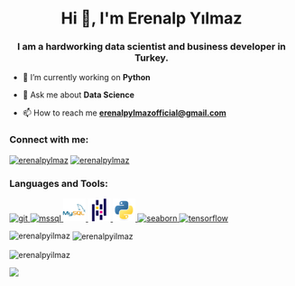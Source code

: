 <h1 align="center">Hi 👋, I'm Erenalp Yılmaz</h1>
<h3 align="center">I am a hardworking data scientist and business developer in Turkey.</h3>

- 🔭 I’m currently working on **Python**

- 💬 Ask me about **Data Science**

- 📫 How to reach me **erenalpylmazofficial@gmail.com**

<h3 align="left">Connect with me:</h3>
<p align="left">
<a href="https://linkedin.com/in/erenalpylmaz" target="blank"><img align="center" src="https://raw.githubusercontent.com/rahuldkjain/github-profile-readme-generator/master/src/images/icons/Social/linked-in-alt.svg" alt="erenalpylmaz" height="30" width="40" /></a>
<a href="https://kaggle.com/erenalpylmaz" target="blank"><img align="center" src="https://raw.githubusercontent.com/rahuldkjain/github-profile-readme-generator/master/src/images/icons/Social/kaggle.svg" alt="erenalpylmaz" height="30" width="40" /></a>
</p>

<h3 align="left">Languages and Tools:</h3>
<p align="left"> <a href="https://git-scm.com/" target="_blank" rel="noreferrer"> <img src="https://www.vectorlogo.zone/logos/git-scm/git-scm-icon.svg" alt="git" width="40" height="40"/> </a> <a href="https://www.microsoft.com/en-us/sql-server" target="_blank" rel="noreferrer"> <img src="https://www.svgrepo.com/show/303229/microsoft-sql-server-logo.svg" alt="mssql" width="40" height="40"/> </a> <a href="https://www.mysql.com/" target="_blank" rel="noreferrer"> <img src="https://raw.githubusercontent.com/devicons/devicon/master/icons/mysql/mysql-original-wordmark.svg" alt="mysql" width="40" height="40"/> </a> <a href="https://pandas.pydata.org/" target="_blank" rel="noreferrer"> <img src="https://raw.githubusercontent.com/devicons/devicon/2ae2a900d2f041da66e950e4d48052658d850630/icons/pandas/pandas-original.svg" alt="pandas" width="40" height="40"/> </a> <a href="https://www.python.org" target="_blank" rel="noreferrer"> <img src="https://raw.githubusercontent.com/devicons/devicon/master/icons/python/python-original.svg" alt="python" width="40" height="40"/> </a> <a href="https://seaborn.pydata.org/" target="_blank" rel="noreferrer"> <img src="https://seaborn.pydata.org/_images/logo-mark-lightbg.svg" alt="seaborn" width="40" height="40"/> </a> <a href="https://www.tensorflow.org" target="_blank" rel="noreferrer"> <img src="https://www.vectorlogo.zone/logos/tensorflow/tensorflow-icon.svg" alt="tensorflow" width="40" height="40"/> </a> </p>

<p><img align="left" src="https://github-readme-stats.vercel.app/api/top-langs?username=erenalpyilmaz&show_icons=true&locale=en&layout=compact" alt="erenalpyilmaz" /></p>

<p>&nbsp;<img align="center" src="https://github-readme-stats.vercel.app/api?username=erenalpyilmaz&show_icons=true&locale=en" alt="erenalpyilmaz" /></p>

<p><img align="center" src="https://github-readme-streak-stats.herokuapp.com/?user=erenalpyilmaz&" alt="erenalpyilmaz" /></p>

[![](https://visitcount.itsvg.in/api?id=ErenalpYilmaz&icon=0&color=0)](https://visitcount.itsvg.in)
